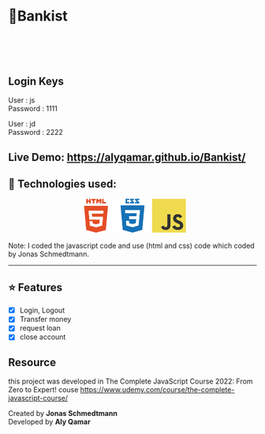 #  💸Bankist
<h1 align="center">
    <img src=""/>
</h1>

## Login Keys

User : js <br/>
Password : 1111

User : jd <br/>
Password : 2222

Live Demo: https://alyqamar.github.io/Bankist/
--

## :rocket: Technologies used:
<p align="center">
<img src="https://github.com/devicons/devicon/blob/master/icons/html5/html5-plain-wordmark.svg" alt="html5"  width="70" height="70"/>
<img src="https://github.com/devicons/devicon/blob/master/icons/css3/css3-plain-wordmark.svg" alt="css3" width="70" height="70"/>
<img src="https://github.com/devicons/devicon/blob/master/icons/javascript/javascript-original.svg" alt="javascript" width="70" height="70"/>
</p>

Note: I coded the javascript code and use (html and css) code which coded by Jonas Schmedtmann. 

---

## ⭐ Features
- [x] Login, Logout
- [x] Transfer money
- [x] request loan
- [x] close account

## Resource

this project was developed in The Complete JavaScript Course 2022: From Zero to Expert! couse 
https://www.udemy.com/course/the-complete-javascript-course/

Created by **Jonas Schmedtmann** <br>
Developed by **Aly Qamar**
